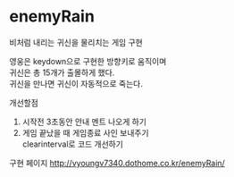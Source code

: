 # enemyRain
비처럼 내리는 귀신을 물리치는 게임 구현

영웅은 keydown으로 구현한 방향키로 움직이며 </br>
귀신은 총 15개가 출몰하게 했다. </br>
귀신을 만나면 귀신이 자동적으로 죽는다. </br>

개선할점 </br>
1. 시작전 3초동안 안내 멘트 나오게 하기</br>
2. 게임 끝났을 때 게임종료 사인 보내주기 </br>
clearinterval로 코드 개선하기

구현 페이지
http://vyoungv7340.dothome.co.kr/enemyRain/
